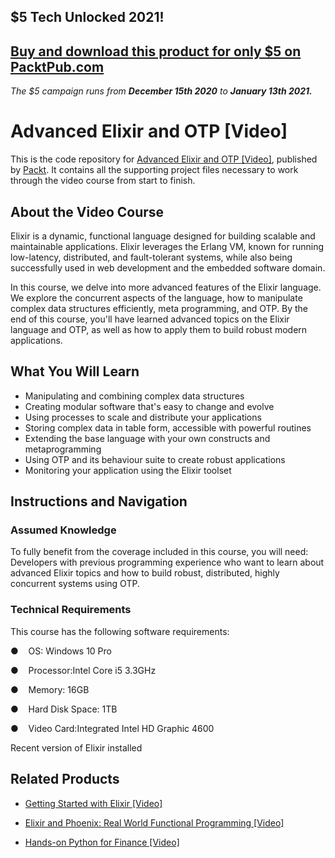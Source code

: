 ## $5 Tech Unlocked 2021!
[Buy and download this product for only $5 on PacktPub.com](https://www.packtpub.com/)
-----
*The $5 campaign         runs from __December 15th 2020__ to __January 13th 2021.__*

# Advanced Elixir and OTP [Video]
This is the code repository for [Advanced Elixir and OTP [Video]](https://www.packtpub.com/application-development/advanced-elixir-and-otp-video?utm_source=github&utm_medium=repository&utm_campaign=9781787289369), published by [Packt](https://www.packtpub.com/?utm_source=github). It contains all the supporting project files necessary to work through the video course from start to finish.
## About the Video Course
Elixir is a dynamic, functional language designed for building scalable and maintainable applications. Elixir leverages the Erlang VM, known for running low-latency, distributed, and fault-tolerant systems, while also being successfully used in web development and the embedded software domain.

In this course, we delve into more advanced features of the Elixir language. We explore the concurrent aspects of the language, how to manipulate complex data structures efficiently, meta programming, and OTP.
By the end of this course, you'll have learned advanced topics on the Elixir language and OTP, as well as how to apply them to build robust modern applications.

<H2>What You Will Learn</H2>
<DIV class=book-info-will-learn-text>
<UL>
<LI>Manipulating and combining complex data structures 
<LI>Creating modular software that's easy to change and evolve 
<LI>Using processes to scale and distribute your applications 
<LI>Storing complex data in table form, accessible with powerful routines 
<LI>Extending the base language with your own constructs and metaprogramming 
<LI>Using OTP and its behaviour suite to create robust applications 
<LI>Monitoring your application using the Elixir toolset </LI></UL></DIV>

## Instructions and Navigation
### Assumed Knowledge
To fully benefit from the coverage included in this course, you will need:<br/>
Developers with previous programming experience who want to learn about advanced Elixir topics and how to build robust, distributed, highly concurrent systems using OTP.
### Technical Requirements
This course has the following software requirements:<br/>




●    OS: Windows 10 Pro

●    Processor:Intel Core i5 3.3GHz

●    Memory: 16GB


●    Hard Disk Space: 1TB


●    Video Card:Integrated Intel HD                    Graphic 4600






 Recent version of Elixir installed


## Related Products
* [Getting Started with Elixir [Video]](https://www.packtpub.com/application-development/getting-started-elixir-video?utm_source=github&utm_medium=repository&utm_campaign=9781787285491)

* [Elixir and Phoenix: Real World Functional Programming [Video]](https://www.packtpub.com/web-development/elixir-and-phoenix-real-world-functional-programming-video?utm_source=github&utm_medium=repository&utm_campaign=9781838550837)

* [Hands-on Python for Finance [Video]](https://www.packtpub.com/application-development/hands-python-finance-video?utm_source=github&utm_medium=repository&utm_campaign=9781789800975)

